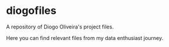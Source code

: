 # diogofiles
A repository of Diogo Oliveira's project files.

Here you can find relevant files from my data enthusiast journey.

